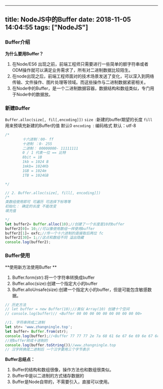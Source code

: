 
---
title: NodeJS中的Buffer
date: 2018-11-05 14:04:55
tags: ["NodeJS"]
---


###  Buffer介绍
**为什么要用Buffer？**
 1. 在Node/ES6 出现之前，前端工程师只需要进行一些简单的额字符串或者ODM操作就可以满足业务需求了，所有对二进制数据比较陌生。
 2. 在node出现之后，前端工程师面对的技术场景发送了变化，可以深入到网络传输、文件操作、图片处理等领域。而这些操作与二进制数据紧密相关。
 3. 在Node中的Buffer，是一个二进制数据容器，数据结构和数组类似，专门用于Node中的数据放。



###  新建Buffer 

`Buffer.alloc(size[, fil[,encoding]])`
`size `:新建的buffer期望的长度
`fill `用来预填充新建的Buffer的值 默认0
`encoding `: 编码格式  默认：utf-8
```js
/*
        十六进制：00- ff
        十进制 ：0- 255
        二进制： 00000000- 11111111
        0 / 1 代表一位 == 比特 
        8bit = 1B
        1kb = 1024 B
        1mkb= 1024Kb
        1GB = 1024m
        1TB = 1024GB

*/

// 2. Buffer.alloc(size[, fill[, encoding]])
/*
类数组使用即可 可遍历 可选择下标等等
初始化： 确定的长度 不能改变
填充值

*/
let buffer2= Buffer.alloc(10);//创建了一个长度是10的buffer
buffer2[0]= 10;//可以像使用数组一样使用buffer 
buffer2[1]= oxfc;//传一个十六进制的直接取后两位 fc
buffer2[30]= 1;//这点和数组不同 溢出隐藏 
console.log(buffer2);
```

###  Buffer使用

**使用新方法使用Buffer **
1. Buffer.form(str):将一个字符串转换成buffer
2. Buffer.alloc(size):创建一个指定大小的buffer
3. Buffer.alloUnsafe(size):创建一个指定大小的buffer，但是可能包含敏感数据。
```js
// 历史方法
// let buffer = new Buffer(10);//类似 Array(10) 创建十个空间
// console.log(buffer)// <Buffer 00 00 00 00 00 00 00 00 00 00>

//1. 字符串转成二进制
let str= 'www.zhangningle.top';
let buffer= Buffer.from(str);
console.log(buffer);//<Buffer 77 77 77 2e 7a 68 61 6e 67 6e 69 6e 67 6c 65 2e 74 6f 70>
//把buffer转成十进制的
console.log(buffer.toString())//www.zhangningle.top
// 汉字转换成二进制后 一个汉字要用三个字节表示

```


**Buffer总结点：**
1.  Buffer的结构和数组很像，操作方法也和数组很类似。
2.  Buffer中是以二进制的方式储存数据的
3.  Buffer是Node自带的，不需要引入，直接可以使用。